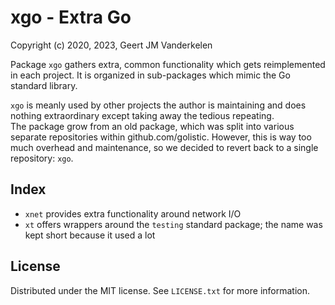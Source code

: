 xgo - Extra Go
==============

Copyright (c) 2020, 2023, Geert JM Vanderkelen

Package `xgo` gathers extra, common functionality which gets reimplemented
in each project. It is organized in sub-packages which mimic the Go standard
library.

`xgo` is meanly used by other projects the author is maintaining and does nothing
extraordinary except taking away the tedious repeating.  
The package grow from an old package, which was split into various separate
repositories within github.com/golistic. However, this is way too much overhead and
maintenance, so we decided to revert back to a single repository: `xgo`.

Index
-----

* `xnet` provides extra functionality around network I/O
* `xt` offers wrappers around the `testing` standard package; the name was kept short because it used a lot

License
-------

Distributed under the MIT license. See `LICENSE.txt` for more information.

[1]: https://pkg.go.dev/std